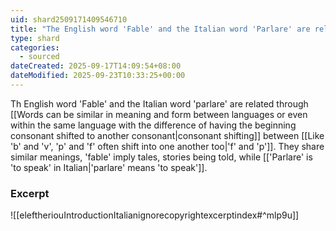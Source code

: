```yaml
---
uid: shard2509171409546710
title: "The English word 'Fable' and the Italian word 'Parlare' are related through consonant shifting between 'f' and 'p'"
type: shard
categories:
  - sourced
dateCreated: 2025-09-17T14:09:54+08:00
dateModified: 2025-09-23T10:33:25+00:00
---
```

Th English word 'Fable' and the Italian word 'parlare' are related through [[Words can be similar in meaning and form between languages or even within the same language with the difference of having the beginning consonant shifted to another consonant|consonant shifting]] between [[Like 'b' and 'v', 'p' and 'f' often shift into one another too|'f' and 'p']]. They share similar meanings, 'fable' imply tales, stories being told, while [['Parlare' is 'to speak' in Italian|'parlare' means 'to speak']].
### Excerpt
![[eleftheriouIntroductionItalianignorecopyrightexcerptindex#^mlp9u]] 